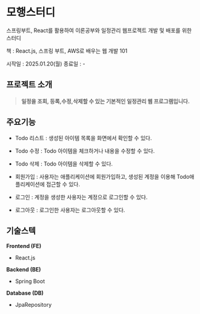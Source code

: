 
# **모행스터디** 

스프링부트, React를 활용하여 이론공부와 일정관리 웹프로젝트 개발 및 배포를 위한 스터디

책 : React.js, 스프링 부트, AWS로 배우는 웹 개발 101

시작일 : 2025.01.20(월)
종료일 : - 

## **프로젝트 소개**

> #### 일정을 조회, 등록,수정,삭제할 수 있는 기본적인 일정관리 웹 프로그램입니다. 

## **주요기능** 

- Todo 리스트 : 생성된 아이템 목록을 화면에서 확인할 수 있다.

- Todo 수정 : Todo 아이템을 체크하거나 내용을 수정할 수 있다.

- Todo 삭제 : Todo 아이템을 삭제할 수 있다.

- 회원가입 : 사용자는 애플리케이션에 회원가입하고, 생성된 계정을 이용해 Todo애플리케이션에 접근할 수 있다.

- 로그인 : 계정을 생성한 사용자는 계정으로 로그인할 수 있다.

- 로그아웃 : 로그인한 사용자는 로그아웃할 수 있다.

## **기술스텍** 


**Frontend (FE)**

- React.js

**Backend (BE)**

- Spring Boot

**Database (DB)**

- JpaRepository




